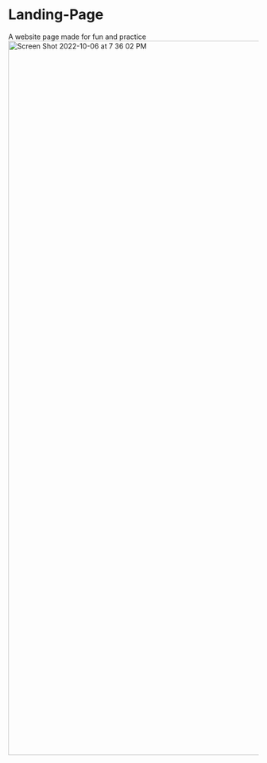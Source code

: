 # Landing-Page
A website page made for fun and practice
<img width="1438" alt="Screen Shot 2022-10-06 at 7 36 02 PM" src="https://user-images.githubusercontent.com/79129047/194456229-56acf6ab-1a6f-4e00-b8fc-870c4181ce98.png">
